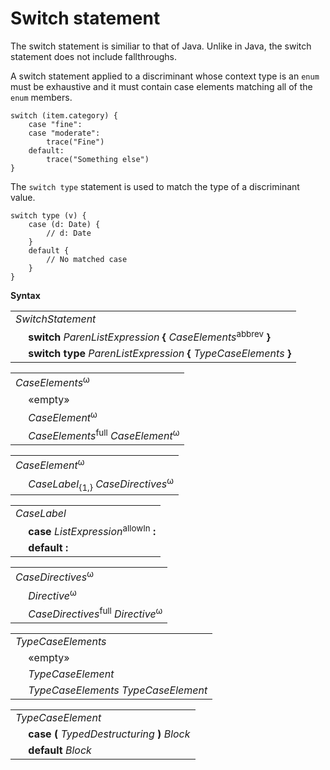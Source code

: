 # Switch statement

The switch statement is similiar to that of Java. Unlike in Java, the switch statement does not include fallthroughs.

A switch statement applied to a discriminant whose context type is an `enum` must be exhaustive and it must contain case elements matching all of the `enum` members.

```
switch (item.category) {
    case "fine":
    case "moderate":
        trace("Fine")
    default:
        trace("Something else")
}
```

The `switch type` statement is used to match the type of a discriminant value.

```
switch type (v) {
    case (d: Date) {
        // d: Date
    }
    default {
        // No matched case
    }
}
```

**Syntax**

<table>
    <tr>
        <td colspan="2"><i>SwitchStatement</i></td>
    </tr>
    <tr>
        <td>&nbsp;</td><td><b>switch</b> <i>ParenListExpression</i> <b>&#x7B;</b> <i>CaseElements</i><sup>abbrev</sup> <b>&#x7D;</b></td>
    </tr>
    <tr>
        <td>&nbsp;</td><td><b>switch type</b> <i>ParenListExpression</i> <b>&#x7B;</b> <i>TypeCaseElements</i> <b>&#x7D;</b></td>
    </tr>
</table>

<table>
    <tr>
        <td colspan="2"><i>CaseElements</i><sup>ω</sup></td>
    </tr>
    <tr>
        <td>&nbsp;</td><td>«empty»</td>
    </tr>
    <tr>
        <td>&nbsp;</td><td><i>CaseElement</i><sup>ω</sup></td>
    </tr>
    <tr>
        <td>&nbsp;</td><td><i>CaseElements</i><sup>full</sup> <i>CaseElement</i><sup>ω</sup></td>
    </tr>
</table>

<table>
    <tr>
        <td colspan="2"><i>CaseElement</i><sup>ω</sup></td>
    </tr>
    <tr>
        <td>&nbsp;</td><td><i>CaseLabel</i><sub>{1,}</sub> <i>CaseDirectives</i><sup>ω</sup></td>
    </tr>
</table>

<table>
    <tr>
        <td colspan="2"><i>CaseLabel</i></td>
    </tr>
    <tr>
        <td>&nbsp;</td><td><b>case</b> <i>ListExpression</i><sup>allowIn</sup> <b>:</b></td>
    </tr>
    <tr>
        <td>&nbsp;</td><td><b>default :</b></td>
    </tr>
</table>

<table>
    <tr>
        <td colspan="2"><i>CaseDirectives</i><sup>ω</sup></td>
    </tr>
    <tr>
        <td>&nbsp;</td><td><i>Directive</i><sup>ω</sup></td>
    </tr>
    <tr>
        <td>&nbsp;</td><td><i>CaseDirectives</i><sup>full</sup> <i>Directive</i><sup>ω</sup></td>
    </tr>
</table>

<table>
    <tr>
        <td colspan="2"><i>TypeCaseElements</i></td>
    </tr>
    <tr>
        <td>&nbsp;</td><td>«empty»</td>
    </tr>
    <tr>
        <td>&nbsp;</td><td><i>TypeCaseElement</i></td>
    </tr>
    <tr>
        <td>&nbsp;</td><td><i>TypeCaseElements</i> <i>TypeCaseElement</i></td>
    </tr>
</table>

<table>
    <tr>
        <td colspan="2"><i>TypeCaseElement</i></td>
    </tr>
    <tr>
        <td>&nbsp;</td><td><b>case &#x28;</b> <i>TypedDestructuring</i> <b>&#x29;</b> <i>Block</i></td>
    </tr>
    <tr>
        <td>&nbsp;</td><td><b>default</b> <i>Block</i></td>
    </tr>
</table>